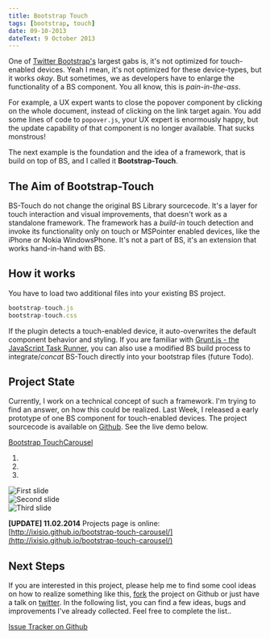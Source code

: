```yaml
---
title: Bootstrap Touch
tags: [bootstrap, touch]
date: 09-10-2013
dateText: 9 October 2013
---
```


One of [Twitter Bootstrap's](http://getbootstrap.com/) largest gabs is, it's not optimized for touch-enabled devices.
Yeah I mean, it's not optimized for these device-types, but it works *okay*. But sometimes, we as developers have to enlarge the functionality of a BS component. You all know, this is *pain-in-the-ass*.

<!--more-->

For example, a UX expert wants to close the popover component by clicking on the whole document, instead of clicking on the link target again. You add some lines of code to `popover.js`, your UX expert is enormously happy, but the update capability of that component is no longer available. That sucks monstrous!

The next example is the foundation and the idea of a framework, that is build on top of BS, and I called it **Bootstrap-Touch**.

## The Aim of Bootstrap-Touch
BS-Touch do not change the original BS Library sourcecode. It's a layer for touch interaction and visual improvements, that doesn't work as a standalone framework.
The framework has a *build-in* touch detection and invoke its functionality only on touch or MSPointer enabled devices, like the iPhone or Nokia WindowsPhone.
It's not a part of BS, it's an extension that works hand-in-hand with BS.

## How it works
You have to load two additional files into your existing BS project.

```javascript
bootstrap-touch.js
bootstrap-touch.css
```

If the plugin detects a touch-enabled device, it auto-overwrites the default component behavior and styling.
If you are familiar with [Grunt.js - the JavaScript Task Runner](http://gruntjs.com/), you can also use a modified BS build process to integrate/*concat* BS-Touch directly into your bootstrap files (future Todo).

## Project State
Currently, I work on a technical concept of such a framework. I'm trying to find an answer, on how this could be realized.
Last Week, I released a early prototype of one BS component for touch-enabled devices. The project sourcecode is available on [Github](https://github.com/ixisio/bootstrap-touch-carousel). See the live demo below.

<a href="https://github.com/ixisio/bootstrap-touch-carousel" target="_blank" class="icon-github icon"> Bootstrap TouchCarousel</a>

<div id="myCarousel" class="carousel slide" data-ride="carousel">
    <ol class="carousel-indicators">
        <li data-target="#myCarousel" data-slide-to="0" class="active"></li>
        <li data-target="#myCarousel" data-slide-to="1"></li>
        <li data-target="#myCarousel" data-slide-to="2"></li>
    </ol>
    <div class="carousel-inner">
        <div class="item active">
            <img src="data:image/png;base64," data-src="holder.js/900x500/auto/#7cbf00:#fff/text: " alt="First slide">
        </div>
        <div class="item">
            <img src="data:image/png;base64," data-src="holder.js/900x500/auto/#bf0000:#fff/text: " alt="Second     slide">
        </div>
        <div class="item">
            <img src="data:image/png;base64," data-src="holder.js/900x500/auto/#00a2bf:#fff/text: " alt="Third slide">
        </div>
    </div>
    <a class="left carousel-control" href="#myCarousel" data-slide="prev"><span class="glyphicon glyphicon-chevron-left"></span></a>
    <a class="right carousel-control" href="#myCarousel" data-slide="next"><span class="glyphicon glyphicon-chevron-right"></span></a>
</div>

<link rel="stylesheet" type="text/css" href="/demos/bootstrap-touch-carousel/vendor/bootstrap/dist/css/bootstrap.css">
<link rel="stylesheet" href="/demos/bootstrap-touch-carousel/dist/css/bootstrap-touch-carousel.css">
<script src="//ajax.googleapis.com/ajax/libs/jquery/1.10.2/jquery.min.js"></script>
<script src="/demos/bootstrap-touch-carousel/vendor/bootstrap/dist/js/bootstrap.js"></script>
<script src="/demos/bootstrap-touch-carousel/vendor/bootstrap/assets/js/holder.js"></script>
<script src="/demos/bootstrap-touch-carousel/dist/js/bootstrap-touch-carousel.js"></script>


__[UPDATE] 11.02.2014__ Projects page is online: [http://ixisio.github.io/bootstrap-touch-carousel/](http://ixisio.github.io/bootstrap-touch-carousel/)

## Next Steps
If you are interested in this project, please help me to find some cool ideas on how to realize something like this, [fork](https://github.com/ixisio/bootstrap-touch) the project on Github or just have a talk on [twitter](http://twitter.com/ixisio).
In the following list, you can find a few ideas, bugs and improvements I've already collected. Feel free to complete the list..

<a href="https://github.com/ixisio/bootstrap-touch/issues" class="icon-paper icon" target="_blank"> Issue Tracker on Github</a>

